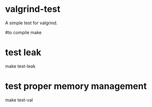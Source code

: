 valgrind-test
=============

A simple test for valgrind.

#to compile
make

# test leak
make test-leak

# test proper memory management
make test-val